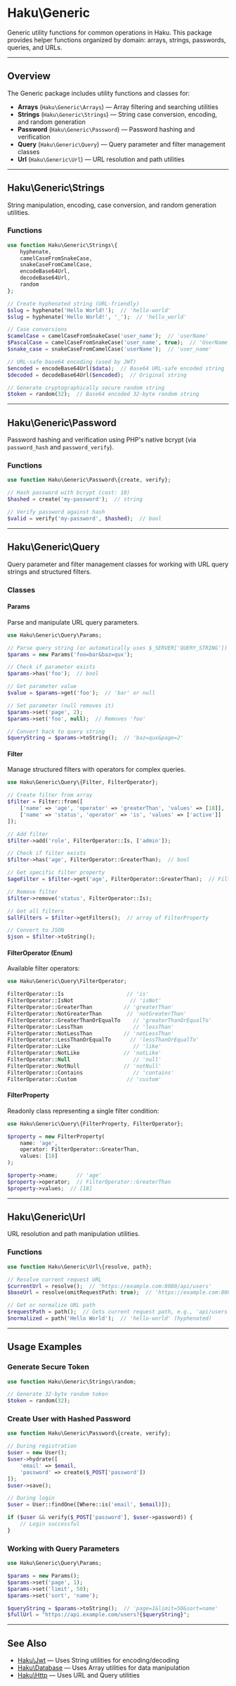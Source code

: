 # Haku\Generic

Generic utility functions for common operations in Haku. This package provides helper functions organized by domain: arrays, strings, passwords, queries, and URLs.

---

## Overview

The Generic package includes utility functions and classes for:
- **Arrays** (`Haku\Generic\Arrays`) — Array filtering and searching utilities
- **Strings** (`Haku\Generic\Strings`) — String case conversion, encoding, and random generation
- **Password** (`Haku\Generic\Password`) — Password hashing and verification
- **Query** (`Haku\Generic\Query`) — Query parameter and filter management classes
- **Url** (`Haku\Generic\Url`) — URL resolution and path utilities

---

## Haku\Generic\Strings

String manipulation, encoding, case conversion, and random generation utilities.

### Functions

```php
use function Haku\Generic\Strings\{
	hyphenate,
	camelCaseFromSnakeCase,
	snakeCaseFromCamelCase,
	encodeBase64Url,
	decodeBase64Url,
	random
};

// Create hyphenated string (URL-friendly)
$slug = hyphenate('Hello World!');  // 'hello-world'
$slug = hyphenate('Hello World!', '_');  // 'hello_world'

// Case conversions
$camelCase = camelCaseFromSnakeCase('user_name');  // 'userName'
$PascalCase = camelCaseFromSnakeCase('user_name', true);  // 'UserName'
$snake_case = snakeCaseFromCamelCase('userName');  // 'user_name'

// URL-safe base64 encoding (used by JWT)
$encoded = encodeBase64Url($data);  // Base64 URL-safe encoded string
$decoded = decodeBase64Url($encoded);  // Original string

// Generate cryptographically secure random string
$token = random(32);  // Base64 encoded 32-byte random string
```

---

## Haku\Generic\Password

Password hashing and verification using PHP's native bcrypt (via `password_hash` and `password_verify`).

### Functions

```php
use function Haku\Generic\Password\{create, verify};

// Hash password with bcrypt (cost: 10)
$hashed = create('my-password');  // string

// Verify password against hash
$valid = verify('my-password', $hashed);  // bool
```

---

## Haku\Generic\Query

Query parameter and filter management classes for working with URL query strings and structured filters.

### Classes

#### Params

Parse and manipulate URL query parameters.

```php
use Haku\Generic\Query\Params;

// Parse query string (or automatically uses $_SERVER['QUERY_STRING'])
$params = new Params('foo=bar&baz=qux');

// Check if parameter exists
$params->has('foo');  // bool

// Get parameter value
$value = $params->get('foo');  // 'bar' or null

// Set parameter (null removes it)
$params->set('page', 2);
$params->set('foo', null);  // Removes 'foo'

// Convert back to query string
$queryString = $params->toString();  // 'baz=qux&page=2'
```

#### Filter

Manage structured filters with operators for complex queries.

```php
use Haku\Generic\Query\{Filter, FilterOperator};

// Create filter from array
$filter = Filter::from([
	['name' => 'age', 'operator' => 'greaterThan', 'values' => [18]],
	['name' => 'status', 'operator' => 'is', 'values' => ['active']]
]);

// Add filter
$filter->add('role', FilterOperator::Is, ['admin']);

// Check if filter exists
$filter->has('age', FilterOperator::GreaterThan);  // bool

// Get specific filter property
$ageFilter = $filter->get('age', FilterOperator::GreaterThan);  // FilterProperty or null

// Remove filter
$filter->remove('status', FilterOperator::Is);

// Get all filters
$allFilters = $filter->getFilters();  // array of FilterProperty

// Convert to JSON
$json = $filter->toString();
```

#### FilterOperator (Enum)

Available filter operators:

```php
use Haku\Generic\Query\FilterOperator;

FilterOperator::Is					  // 'is'
FilterOperator::IsNot				   // 'isNot'
FilterOperator::GreaterThan			 // 'greaterThan'
FilterOperator::NotGreaterThan		  // 'notGreaterThan'
FilterOperator::GreaterThanOrEqualTo	// 'greaterThanOrEqualTo'
FilterOperator::LessThan				// 'lessThan'
FilterOperator::NotLessThan			 // 'notLessThan'
FilterOperator::LessThanOrEqualTo	   // 'lessThanOrEqualTo'
FilterOperator::Like					// 'like'
FilterOperator::NotLike				 // 'notLike'
FilterOperator::Null					// 'null'
FilterOperator::NotNull				 // 'notNull'
FilterOperator::Contains				// 'contains'
FilterOperator::Custom				  // 'custom'
```

#### FilterProperty

Readonly class representing a single filter condition:

```php
use Haku\Generic\Query\{FilterProperty, FilterOperator};

$property = new FilterProperty(
	name: 'age',
	operator: FilterOperator::GreaterThan,
	values: [18]
);

$property->name;	  // 'age'
$property->operator;  // FilterOperator::GreaterThan
$property->values;	// [18]
```

---

## Haku\Generic\Url

URL resolution and path manipulation utilities.

### Functions

```php
use function Haku\Generic\Url\{resolve, path};

// Resolve current request URL
$currentUrl = resolve();  // 'https://example.com:8080/api/users'
$baseUrl = resolve(omitRequestPath: true);  // 'https://example.com:8080'

// Get or normalize URL path
$requestPath = path();  // Gets current request path, e.g., 'api/users'
$normalized = path('Hello World');  // 'hello-world' (hyphenated)
```

---

## Usage Examples

### Generate Secure Token

```php
use function Haku\Generic\Strings\random;

// Generate 32-byte random token
$token = random(32);
```

### Create User with Hashed Password

```php
use function Haku\Generic\Password\{create, verify};

// During registration
$user = new User();
$user->hydrate([
	'email' => $email,
	'password' => create($_POST['password'])
]);
$user->save();

// During login
$user = User::findOne([Where::is('email', $email)]);

if ($user && verify($_POST['password'], $user->password)) {
	// Login successful
}
```

### Working with Query Parameters

```php
use Haku\Generic\Query\Params;

$params = new Params();
$params->set('page', 1);
$params->set('limit', 50);
$params->set('sort', 'name');

$queryString = $params->toString();  // 'page=1&limit=50&sort=name'
$fullUrl = "https://api.example.com/users?{$queryString}";
```

---

## See Also

- [Haku\Jwt](../Jwt/README.md) — Uses String utilities for encoding/decoding
- [Haku\Database](../Database/README.md) — Uses Array utilities for data manipulation
- [Haku\Http](../Http/README.md) — Uses URL and Query utilities
